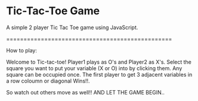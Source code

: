 # Tic-Tac-Toe Game

A simple 2 player Tic Tac Toe game using JavaScript.

================================================

How to play:

Welcome to Tic-tac-toe! Player1 plays as O's and Player2 as X's. Select the square you want to put your variable (X or O) into by clicking them. Any square can be occupied once. The first player to get 3 adjacent variables in a row coloumn or diagonal Wins!!.

So watch out others move as well!! AND LET THE GAME BEGIN.. 
